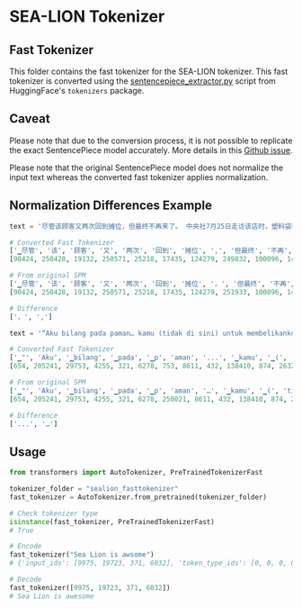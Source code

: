 # SEA-LION Tokenizer

## Fast Tokenizer

This folder contains the fast tokenizer for the SEA-LION tokenizer. This fast tokenizer is converted using the [sentencepiece_extractor.py](https://github.com/huggingface/tokenizers/blob/main/bindings/python/scripts/sentencepiece_extractor.py) script from HuggingFace's `tokenizers` package.  

## Caveat

Please note that due to the conversion process, it is not possible to replicate the exact SentencePiece model accurately. More details in this [Github issue](https://github.com/huggingface/tokenizers/issues/225#issuecomment-612140650).

Please note that the original SentencePiece model does not normalize the input text whereas the converted fast tokenizer applies normalization.  

## Normalization Differences Example

```python
text = '尽管该顾客又两次回到摊位，但最终不再来了。 中央社7月25日走访该店时，塑料袋已放回原处。'

# Converted Fast Tokenizer
['▁尽管', '该', '顾客', '又', '两次', '回到', '摊位', ',', '但最终', '不再', '来了', '。', '▁', '中央社', '7', '月', '2', '5', '日', '走访', '该店', '时', ',', '塑料袋', '已', '放', '回', '原', '处', '。']
[90424, 250428, 19132, 250571, 25218, 17435, 124279, 249832, 100096, 14049, 14608, 249868, 249813, 74216, 249884, 250069, 249846, 249872, 250030, 30115, 227861, 249971, 249832, 104737, 250225, 250356, 250370, 250307, 250327, 249868]

# From original SPM
['▁尽管', '该', '顾客', '又', '两次', '回到', '摊位', '，', '但最终', '不再', '来了', '。', '▁', '中央社', '7', '月', '2', '5', '日', '走访', '该店', '时', '，', '塑料袋', '已', '放', '回', '原', '处', '。']
[90424, 250428, 19132, 250571, 25218, 17435, 124279, 251933, 100096, 14049, 14608, 249868, 249813, 74216, 249884, 250069, 249846, 249872, 250030, 30115, 227861, 249971, 251933, 104737, 250225, 250356, 250370, 250307, 250327, 249868]

# Difference
['，', ',']
```

```python
text = '“Aku bilang pada paman… kamu (tidak di sini) untuk membelikanku bee hoon. Anda hanya ingin datang untuk mengambil kantong plastik gratis saya,” kata Ms Sally.'

# Converted Fast Tokenizer
['▁"', 'Aku', '▁bilang', '▁pada', '▁p', 'aman', '...', '▁kamu', '▁(', 'tidak', '▁di', '▁sini', ')', '▁untuk', '▁membel', 'ik', 'anku', '▁bee', '▁ho', 'on', '.', '▁Anda', '▁hanya', '▁ingin', '▁datang', '▁untuk', '▁mengambil', '▁kantong', '▁plastik', '▁gratis', '▁saya', ',"', '▁kata', '▁Ms', '▁Sally', '.']
[654, 205241, 29753, 4255, 321, 6278, 753, 8611, 432, 138410, 874, 26327, 249860, 1737, 87797, 490, 153399, 35541, 1060, 307, 249835, 2395, 7754, 10573, 28281, 1737, 27597, 144192, 83793, 15279, 8854, 1328, 20487, 11656, 32455, 249835]

# From original SPM
['▁"', 'Aku', '▁bilang', '▁pada', '▁p', 'aman', '…', '▁kamu', '▁(', 'tidak', '▁di', '▁sini', ')', '▁untuk', '▁membel', 'ik', 'anku', '▁bee', '▁ho', 'on', '.', '▁Anda', '▁hanya', '▁ingin', '▁datang', '▁untuk', '▁mengambil', '▁kantong', '▁plastik', '▁gratis', '▁saya', ',"', '▁kata', '▁Ms', '▁Sally', '.']
[654, 205241, 29753, 4255, 321, 6278, 250021, 8611, 432, 138410, 874, 26327, 249860, 1737, 87797, 490, 153399, 35541, 1060, 307, 249835, 2395, 7754, 10573, 28281, 1737, 27597, 144192, 83793, 15279, 8854, 1328, 20487, 11656, 32455, 249835]

# Difference
['...', '…']
```

## Usage

```python
from transformers import AutoTokenizer, PreTrainedTokenizerFast

tokenizer_folder = "sealion_fasttokenizer"
fast_tokenizer = AutoTokenizer.from_pretrained(tokenizer_folder)

# Check tokenizer type
isinstance(fast_tokenizer, PreTrainedTokenizerFast)
# True

# Encode
fast_tokenizer("Sea Lion is awsome")
# {'input_ids': [9975, 19723, 371, 6032], 'token_type_ids': [0, 0, 0, 0], 'attention_mask': [1, 1, 1, 1]}

# Decode
fast_tokenizer([9975, 19723, 371, 6032])
# Sea Lion is awesome
```